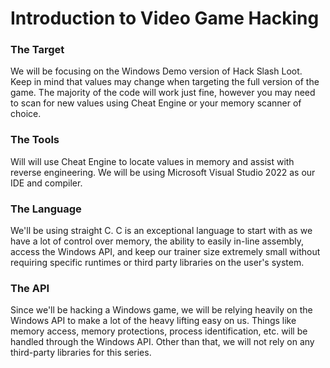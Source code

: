 # Introduction to Video Game Hacking

### The Target
We will be focusing on the Windows Demo version of Hack Slash Loot. Keep in mind that values may change when targeting the full version of the game. The majority of the code will work just fine, however you may need to scan for new values using Cheat Engine or your memory scanner of choice.

### The Tools
Will will use Cheat Engine to locate values in memory and assist with reverse engineering. We will be using Microsoft Visual Studio 2022 as our IDE and compiler.

### The Language
We'll be using straight C. C is an exceptional language to start with as we have a lot of control over memory, the ability to easily in-line assembly, access the Windows API, and keep our trainer size extremely small without requiring specific runtimes or third party libraries on the user's system.

### The API
Since we'll be hacking a Windows game, we will be relying heavily on the Windows API to make a lot of the heavy lifting easy on us. Things like memory access, memory protections, process identification, etc. will be handled through the Windows API. Other than that, we will not rely on any third-party libraries for this series.
